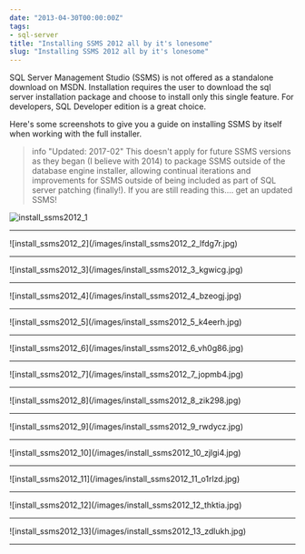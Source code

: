 ```yaml
---
date: "2013-04-30T00:00:00Z"
tags:
- sql-server
title: "Installing SSMS 2012 all by it's lonesome"
slug: "Installing SSMS 2012 all by it's lonesome"
---
```


SQL Server Management Studio (SSMS) is not offered as a standalone download on MSDN. Installation requires the user to download the sql server installation package and choose to install only this single feature. For developers, SQL Developer edition is a great choice.

Here's some screenshots to give you a guide on installing SSMS by itself when working with the full installer.

> info "Updated: 2017-02"
> This doesn't apply for future SSMS versions as they began (I believe with 2014) to package SSMS outside of the database engine installer, allowing continual iterations and improvements for SSMS outside of being included as part of SQL server patching (finally!). If you are still reading this.... get an updated SSMS!



![install_ssms2012_1](/images/install_ssms2012_1_rqpqhb.jpg)
<hr>
![install_ssms2012_2](/images/install_ssms2012_2_lfdg7r.jpg)
<hr>
![install_ssms2012_3](/images/install_ssms2012_3_kgwicg.jpg)
<hr>
![install_ssms2012_4](/images/install_ssms2012_4_bzeogj.jpg)
<hr>
![install_ssms2012_5](/images/install_ssms2012_5_k4eerh.jpg)
<hr>
![install_ssms2012_6](/images/install_ssms2012_6_vh0g86.jpg)
<hr>
![install_ssms2012_7](/images/install_ssms2012_7_jopmb4.jpg)
<hr>
![install_ssms2012_8](/images/install_ssms2012_8_zik298.jpg)
<hr>
![install_ssms2012_9](/images/install_ssms2012_9_rwdycz.jpg)
<hr>
![install_ssms2012_10](/images/install_ssms2012_10_zjlgi4.jpg)
<hr>
![install_ssms2012_11](/images/install_ssms2012_11_o1rlzd.jpg)
<hr>
![install_ssms2012_12](/images/install_ssms2012_12_thktia.jpg)
<hr>
![install_ssms2012_13](/images/install_ssms2012_13_zdlukh.jpg)
<hr>
